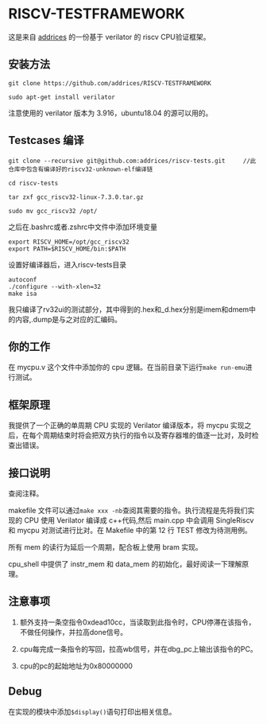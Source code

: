 # RISCV-TESTFRAMEWORK

这是来自 [addrices](https://github.com/addrices/RISCV-TESTFRAMEWORK) 的一份基于 verilator 的 riscv CPU验证框架。

## 安装方法

```
git clone https://github.com/addrices/RISCV-TESTFRAMEWORK

sudo apt-get install verilator
```
注意使用的 verilator 版本为 3.916，ubuntu18.04 的源可以用的。

## Testcases 编译

```
git clone --recursive git@github.com:addrices/riscv-tests.git     //此仓库中包含有编译好的riscv32-unknown-elf编译链

cd riscv-tests

tar zxf gcc_riscv32-linux-7.3.0.tar.gz

sudo mv gcc_riscv32 /opt/
```

之后在.bashrc或者.zshrc中文件中添加环境变量
```
export RISCV_HOME=/opt/gcc_riscv32
export PATH=$RISCV_HOME/bin:$PATH
```

设置好编译器后，进入riscv-tests目录
```
autoconf
./configure --with-xlen=32
make isa
```
我只编译了rv32ui的测试部分，其中得到的.hex和_d.hex分别是imem和dmem中的内容,.dump是与之对应的汇编码。


## 你的工作

在 mycpu.v 这个文件中添加你的 cpu 逻辑。在当前目录下运行`make run-emu`进行测试。

## 框架原理

我提供了一个正确的单周期 CPU 实现的 Verilator 编译版本，将 mycpu 实现之后，在每个周期结束时将会把双方执行的指令以及寄存器堆的值逐一比对，及时检查出错误。

## 接口说明

查阅注释。

makefile 文件可以通过`make xxx -nb`查阅其需要的指令。执行流程是先将我们实现的 CPU 使用 Verilator 编译成 c++代码,然后 main.cpp 中会调用 SingleRiscv 和 mycpu 对测试进行比对。在 Makefile 中的第 12 行 TEST 修改为待测用例。

所有 mem 的读行为延后一个周期，配合板上使用 bram 实现。

cpu_shell 中提供了 instr_mem 和 data_mem 的初始化，最好阅读一下理解原理。

## 注意事项
1. 额外支持一条空指令0xdead10cc，当读取到此指令时，CPU停滞在该指令，不做任何操作，并拉高done信号。

2. cpu每完成一条指令的写回，拉高wb信号，并在dbg_pc上输出该指令的PC。

3. cpu的pc的起始地址为0x80000000

## Debug

在实现的模块中添加`$display()`语句打印出相关信息。

